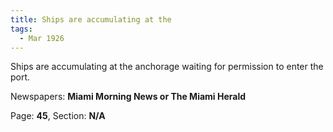 ```yaml
---  
title: Ships are accumulating at the  
tags:  
  - Mar 1926  
---  
```

  
Ships are accumulating at the anchorage waiting for permission to enter the port.  
  
Newspapers: **Miami Morning News or The Miami Herald**  
  
Page: **45**, Section: **N/A** 
